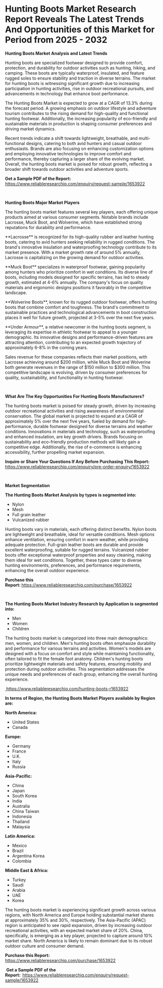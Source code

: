<p><h1>Hunting Boots Market Research Report Reveals The Latest Trends And Opportunities of this Market for Period from 2025 - 2032</h1></p><p><strong>Hunting Boots Market Analysis and Latest Trends</strong></p>
<p><p>Hunting boots are specialized footwear designed to provide comfort, protection, and durability for outdoor activities such as hunting, hiking, and camping. These boots are typically waterproof, insulated, and feature rugged soles to ensure stability and traction in diverse terrains. The market for hunting boots is witnessing significant growth due to increasing participation in hunting activities, rise in outdoor recreational pursuits, and advancements in technology that enhance boot performance.</p><p>The Hunting Boots Market is expected to grow at a CAGR of 13.3% during the forecast period. A growing emphasis on outdoor lifestyle and adventure tourism contributes to the rising demand for high-quality and functional hunting footwear. Additionally, the increasing popularity of eco-friendly and sustainable materials in production is shaping consumer preferences and driving market dynamics.</p><p>Recent trends indicate a shift towards lightweight, breathable, and multi-functional designs, catering to both avid hunters and casual outdoor enthusiasts. Brands are also focusing on enhancing customization options and employing innovative technologies to improve comfort and performance, thereby capturing a larger share of the evolving market. Overall, the hunting boots market is poised for robust growth, reflecting a broader shift towards outdoor activities and adventure sports.</p></p>
<p><strong>Get a Sample PDF of the Report:&nbsp;</strong> <a href="https://www.reliableresearchiq.com/enquiry/request-sample/1653922?utm_campaign=3516&utm_medium=2&utm_source=Github&utm_content=ia&utm_term=18042025&utm_id=hunting-boots">https://www.reliableresearchiq.com/enquiry/request-sample/1653922</a></p>
<p>&nbsp;</p>
<p><strong>Hunting Boots Major Market Players</strong></p>
<p><p>The hunting boots market features several key players, each offering unique products aimed at various consumer segments. Notable brands include Lacrosse, Muck Boot, and Wolverine, which have established strong reputations for durability and performance. </p><p>**Lacrosse** is recognized for its high-quality rubber and leather hunting boots, catering to avid hunters seeking reliability in rugged conditions. The brand's innovative insulation and waterproofing technology contribute to its market presence. With a market growth rate of around 5% annually, Lacrosse is capitalizing on the growing demand for outdoor activities.</p><p>**Muck Boot** specializes in waterproof footwear, gaining popularity among hunters who prioritize comfort in wet conditions. Its diverse line of boots, including models designed for specific terrains, has led to steady growth, estimated at 4-6% annually. The company's focus on quality materials and ergonomic designs positions it favorably in the competitive landscape.</p><p>**Wolverine Boots**, known for its rugged outdoor footwear, offers hunting boots that combine comfort and toughness. The brand's commitment to sustainable practices and technological advancements in boot construction places it well for future growth, projected at 3-5% over the next five years.</p><p>**Under Armour**, a relative newcomer in the hunting boots segment, is leveraging its expertise in athletic footwear to appeal to a younger demographic. Its innovative designs and performance-driven features are attracting attention, contributing to an expected growth trajectory of approximately 6-8% in the coming years.</p><p>Sales revenue for these companies reflects their market positions, with Lacrosse achieving around $200 million, while Muck Boot and Wolverine both generate revenues in the range of $150 million to $300 million. This competitive landscape is evolving, driven by consumer preferences for quality, sustainability, and functionality in hunting footwear.</p></p>
<p>&nbsp;</p>
<p><strong>What Are The Key Opportunities For Hunting Boots Manufacturers?</strong></p>
<p><p>The hunting boots market is poised for steady growth, driven by increasing outdoor recreational activities and rising awareness of environmental conservation. The global market is projected to expand at a CAGR of approximately 5% over the next five years, fueled by demand for high-performance, durable footwear designed for diverse terrains and weather conditions. Innovations in materials and technology, such as waterproofing and enhanced insulation, are key growth drivers. Brands focusing on sustainability and eco-friendly production methods will likely gain a competitive edge. Additionally, the rise of e-commerce is enhancing accessibility, further propelling market expansion.</p></p>
<p><strong>Inquire or Share Your Questions If Any Before Purchasing This Report:</strong> <a href="https://www.reliableresearchiq.com/enquiry/pre-order-enquiry/1653922?utm_campaign=3516&utm_medium=2&utm_source=Github&utm_content=ia&utm_term=18042025&utm_id=hunting-boots">https://www.reliableresearchiq.com/enquiry/pre-order-enquiry/1653922</a></p>
<p>&nbsp;</p>
<p><strong>Market Segmentation</strong></p>
<p><strong>The Hunting Boots Market Analysis by types is segmented into:</strong></p>
<p><ul><li>Nylon</li><li>Mesh</li><li>Full grain leather</li><li>Vulcanized rubber</li></ul></p>
<p><p>Hunting boots vary in materials, each offering distinct benefits. Nylon boots are lightweight and breathable, ideal for versatile conditions. Mesh options enhance ventilation, ensuring comfort in warm weather, while providing adequate protection. Full-grain leather boots are durable and provide excellent waterproofing, suitable for rugged terrains. Vulcanized rubber boots offer exceptional waterproof properties and easy cleaning, making them ideal for wet conditions. Together, these types cater to diverse hunting environments, preferences, and performance requirements, enhancing the overall outdoor experience.</p></p>
<p><strong>Purchase this Report:&nbsp;</strong><a href="https://www.reliableresearchiq.com/purchase/1653922?utm_campaign=3516&utm_medium=2&utm_source=Github&utm_content=ia&utm_term=18042025&utm_id=hunting-boots">https://www.reliableresearchiq.com/purchase/1653922</a></p>
<p>&nbsp;</p>
<p><strong>The Hunting Boots Market Industry Research by Application is segmented into:</strong></p>
<p><ul><li>Men</li><li>Women</li><li>Children</li></ul></p>
<p><p>The hunting boots market is categorized into three main demographics: men, women, and children. Men's hunting boots often emphasize durability and performance for various terrains and activities. Women's models are designed with a focus on comfort and style while maintaining functionality, often tailored to fit the female foot anatomy. Children's hunting boots prioritize lightweight materials and safety features, ensuring mobility and protection during outdoor activities. This segmentation addresses the unique needs and preferences of each group, enhancing the overall hunting experience.</p></p>
<p><a href="https://www.reliableresearchiq.com/hunting-boots-r1653922?utm_campaign=3516&utm_medium=2&utm_source=Github&utm_content=ia&utm_term=18042025&utm_id=hunting-boots">&nbsp;https://www.reliableresearchiq.com/hunting-boots-r1653922</a></p>
<p><strong>In terms of Region, the Hunting Boots Market Players available by Region are:</strong></p>
<p>
    <p> <strong> North America: </strong>
        <ul>
            <li>United States</li>
            <li>Canada</li>
        </ul>
        </p> 
    <p> <strong> Europe: </strong>
        <ul>
            <li>Germany</li>
            <li>France</li>
            <li>U.K.</li>
            <li>Italy</li>
            <li>Russia</li>
        </ul>
        </p> 
    <p> <strong> Asia-Pacific: </strong>
        <ul>
            <li>China</li>
            <li>Japan</li>
            <li>South Korea</li>
            <li>India</li>
            <li>Australia</li>
            <li>China Taiwan</li>
            <li>Indonesia</li>
            <li>Thailand</li>
            <li>Malaysia</li>
        </ul>
        </p> 
    <p> <strong> Latin America: </strong>
        <ul>
            <li>Mexico</li>
            <li>Brazil</li>
            <li>Argentina Korea</li>
            <li>Colombia</li>
        </ul>
        </p> 
    <p> <strong> Middle East & Africa: </strong>
        <ul>
            <li>Turkey</li>
            <li>Saudi</li>
            <li>Arabia</li>
            <li>UAE</li>
            <li>Korea</li>
        </ul>
    </p>
    </p>
<p><p>The hunting boots market is experiencing significant growth across various regions, with North America and Europe holding substantial market shares at approximately 35% and 30%, respectively. The Asia-Pacific (APAC) region is anticipated to see rapid expansion, driven by increasing outdoor recreational activities, with an expected market share of 20%. China, specifically, is emerging as a key player, projected to capture around 10% market share. North America is likely to remain dominant due to its robust outdoor culture and consumer demand.</p></p>
<p><strong>Purchase this Report: </strong><a href="https://www.reliableresearchiq.com/purchase/1653922?utm_campaign=3516&utm_medium=2&utm_source=Github&utm_content=ia&utm_term=18042025&utm_id=hunting-boots">https://www.reliableresearchiq.com/purchase/1653922</a></p>
<p>&nbsp;<strong>Get a Sample PDF of the Report:&nbsp;&nbsp;</strong><a href="https://www.reliableresearchiq.com/enquiry/request-sample/1653922?utm_campaign=3516&utm_medium=2&utm_source=Github&utm_content=ia&utm_term=18042025&utm_id=hunting-boots">https://www.reliableresearchiq.com/enquiry/request-sample/1653922</a></p>
<p><strong></strong></p>
<p><p></p><p></p><p></p></p>